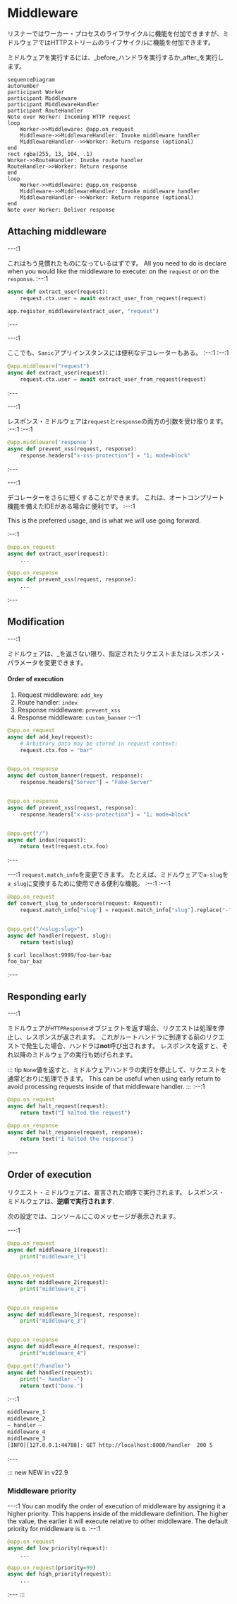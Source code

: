 # Middleware

リスナーではワーカー・プロセスのライフサイクルに機能を付加できますが、ミドルウェアではHTTPストリームのライフサイクルに機能を付加できます。

ミドルウェアを実行するには、_before_ハンドラを実行するか_after_を実行します。

```mermaid
sequenceDiagram
autonumber
participant Worker
participant Middleware
participant MiddlewareHandler
participant RouteHandler
Note over Worker: Incoming HTTP request
loop
    Worker->>Middleware: @app.on_request
    Middleware->>MiddlewareHandler: Invoke middleware handler
    MiddlewareHandler-->>Worker: Return response (optional)
end
rect rgba(255, 13, 104, .1)
Worker->>RouteHandler: Invoke route handler
RouteHandler->>Worker: Return response
end
loop
    Worker->>Middleware: @app.on_response
    Middleware->>MiddlewareHandler: Invoke middleware handler
    MiddlewareHandler-->>Worker: Return response (optional)
end
Note over Worker: Deliver response
```
## Attaching middleware

---:1

これはもう見慣れたものになっているはずです。 All you need to do is declare when you would like the middleware to execute: on the `request` or on the `response`. :--:1
```python
async def extract_user(request):
    request.ctx.user = await extract_user_from_request(request)

app.register_middleware(extract_user, "request")
```
:---

---:1

ここでも、`Sanic`アプリインスタンスには便利なデコレーターもある。 :--:1 :--:1
```python
@app.middleware("request")
async def extract_user(request):
    request.ctx.user = await extract_user_from_request(request)
```
:---

---:1

レスポンス・ミドルウェアは`request`と`response`の両方の引数を受け取ります。 :--:1 :--:1
```python
@app.middleware('response')
async def prevent_xss(request, response):
    response.headers["x-xss-protection"] = "1; mode=block"
```
:---

---:1

デコレーターをさらに短くすることができます。 これは、オートコンプリート機能を備えたIDEがある場合に便利です。 :--:1

This is the preferred usage, and is what we will use going forward.

:--:1
```python
@app.on_request
async def extract_user(request):
    ...

@app.on_response
async def prevent_xss(request, response):
    ...
```
:---

## Modification

---:1

ミドルウェアは、_を返さない限り、指定されたリクエストまたはレスポンス・パラメータを変更できます。

#### Order of execution

1. Request middleware: `add_key`
2. Route handler: `index`
3. Response middleware: `prevent_xss`
4. Response middleware: `custom_banner` :--:1
```python
@app.on_request
async def add_key(request):
    # Arbitrary data may be stored in request context:
    request.ctx.foo = "bar"


@app.on_response
async def custom_banner(request, response):
    response.headers["Server"] = "Fake-Server"


@app.on_response
async def prevent_xss(request, response):
    response.headers["x-xss-protection"] = "1; mode=block"


@app.get("/")
async def index(request):
    return text(request.ctx.foo)

```
:---


---:1 `request.match_info`を変更できます。 たとえば、ミドルウェアで`a-slug`を`a_slug`に変換するために使用できる便利な機能。 :--:1 :--:1
```python
@app.on_request
def convert_slug_to_underscore(request: Request):
    request.match_info["slug"] = request.match_info["slug"].replace("-", "_")


@app.get("/<slug:slug>")
async def handler(request, slug):
    return text(slug)
```
```
$ curl localhost:9999/foo-bar-baz
foo_bar_baz
```
:---
## Responding early

---:1

ミドルウェアが`HTTPResponse`オブジェクトを返す場合、リクエストは処理を停止し、レスポンスが返されます。 これがルートハンドラに到達する前のリクエストで発生した場合、ハンドラは**not**呼び出されます。 レスポンスを返すと、それ以降のミドルウェアの実行も妨げられます。

::: tip `None`値を返すと、ミドルウェアハンドラの実行を停止して、リクエストを通常どおりに処理できます。 This can be useful when using early return to avoid processing requests inside of that middleware handler. ::: :--:1
```python
@app.on_request
async def halt_request(request):
    return text("I halted the request")

@app.on_response
async def halt_response(request, response):
    return text("I halted the response")
```
:---

## Order of execution

リクエスト・ミドルウェアは、宣言された順序で実行されます。 レスポンス・ミドルウェアは、**逆順で実行されます**.

次の設定では、コンソールにこのメッセージが表示されます。

---:1
```python
@app.on_request
async def middleware_1(request):
    print("middleware_1")


@app.on_request
async def middleware_2(request):
    print("middleware_2")


@app.on_response
async def middleware_3(request, response):
    print("middleware_3")


@app.on_response
async def middleware_4(request, response):
    print("middleware_4")

@app.get("/handler")
async def handler(request):
    print("~ handler ~")
    return text("Done.")
```
:--:1
```bash
middleware_1
middleware_2
~ handler ~
middleware_4
middleware_3
[INFO][127.0.0.1:44788]: GET http://localhost:8000/handler  200 5
```
:---

::: new NEW in v22.9
### Middleware priority

---:1 You can modify the order of execution of middleware by assigning it a higher priority. This happens inside of the middleware definition. The higher the value, the earlier it will execute relative to other middleware. The default priority for middleware is `0`. :--:1
```python
@app.on_request
async def low_priority(request):
    ...

@app.on_request(priority=99)
async def high_priority(request):
    ...
```
:--- :::
